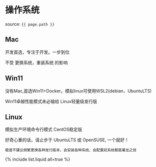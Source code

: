 # 操作系统

source: `{{ page.path }}`


## Mac
开发首选，专注于开发。一步到位

不受 更换系统，重装系统 的影响

## Win11
没有Mac,首选Win11+Docker。模拟linux可使用WSL2(debian、UbuntuLTS)

Win11卓越性能模式未必输给 Linux轻量级发行版

## Linux
模拟生产环境命令行模式 CentOS稳定版

好奇心重的话，请止步于 UbuntuLTS 或 OpenSUSE, 一个就好！

```danger
极度不建议频繁更换各种发行版本，会安装各种系统、会配置双系统都是屠龙之技
```


{% include list.liquid all=true %}